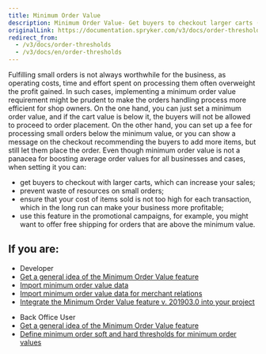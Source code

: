 ```yaml
---
title: Minimum Order Value
description: Minimum Order Value- Get buyers to checkout larger carts (can help to increase your sales), ensure that the cost of items is not too high for a transaction.
originalLink: https://documentation.spryker.com/v3/docs/order-thresholds
redirect_from:
  - /v3/docs/order-thresholds
  - /v3/docs/en/order-thresholds
---
```


Fulfilling small orders is not always worthwhile for the business, as operating costs, time and effort spent on processing them often overweight the profit gained. In such cases, implementing a minimum order value requirement might be prudent to make the orders handling process more efficient for shop owners. On the one hand, you can just set a minimum order value, and if the cart value is below it, the buyers will not be allowed to proceed to order placement. On the other hand, you can set up a fee for processing small orders below the minimum value, or you can show a message on the checkout recommending the buyers to add more items, but still let them place the order. Even though minimum order value is not a panacea for boosting average order values for all businesses and cases, when setting it you can:

* get buyers to checkout with larger carts, which can increase your sales;
* prevent waste of resources on small orders;
* ensure that your cost of items sold is not too high for each transaction, which in the long run can make your business more profitable;
* use this feature in the promotional campaigns, for example, you might want to offer free shipping for orders that are above the minimum value.

## If you are:

<div class="mr-container">
    <div class="mr-list-container">
        <!-- col1 -->
        <div class="mr-col">
            <ul class="mr-list mr-list-green">
                <li class="mr-title">Developer</li>
                <li><a href="https://documentation.spryker.com/v2/docs/minimum-order-value-feature-overview-201903" class="mr-link">Get a general idea of the Minimum Order Value feature</a></li>
                <li><a href="https://documentation.spryker.com/v2/docs/ht-import-minimum-order-value-data-201903" class="mr-link">Import minimum order value data</a></li>
                <li><a href="https://documentation.spryker.com/v2/docs/ht-import-minimum-order-value-data-201903#importing-minimum-order-value-data-for-merchant-relations" class="mr-link">Import minimum order value data for merchant relations</a></li>
                <li><a href="https://documentation.spryker.com/v2/docs/minimum-order-value-feature-integration-201903" class="mr-link">Integrate the Minimum Order Value feature v. 201903.0 into your project</a></li>
            </ul>
        </div>
        <!-- col2 -->
        <div class="mr-col">
            <ul class="mr-list mr-list-blue">
                <li class="mr-title"> Back Office User</li>
                <li><a href="https://documentation.spryker.com/v2/docs/minimum-order-value-feature-overview-201903" class="mr-link">Get a general idea of the Minimum Order Value feature</a></li>
                <li><a href="https://documentation.spryker.com/v3/docs/managing-global-threshold" class="mr-link">Define minimum order soft and hard thresholds for minimum order values</a></li>
            </ul>
        </div>
    </div>
</div>

